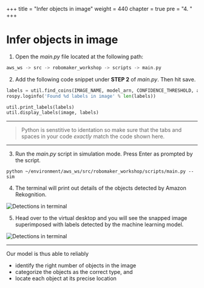 +++
title = "Infer objects in image"
weight = 440
chapter = true
pre = "4. "
+++

# Infer objects in image

1. Open the _main.py_ file located at the following path:

```c
aws_ws -> src -> robomaker_workshop -> scripts -> main.py
```

2. Add the following code snippet under **STEP 2** of _main.py_. Then hit save.

```python
labels = util.find_coins(IMAGE_NAME, model_arn, CONFIDENCE_THRESHOLD, access_profile)
rospy.loginfo('Found %d labels in image' % len(labels))

util.print_labels(labels)
util.display_labels(image, labels)
```

---

> Python is senstitive to identation so make sure that the tabs and spaces in your code _exactly_ match the code shown here.

---

3. Run the _main.py_ script in simulation mode. Press Enter as prompted by the script.

```
python ~/environment/aws_ws/src/robomaker_workshop/scripts/main.py --sim
```

4. The terminal will print out details of the objects detected by Amazon Rekognition.

![Detections in terminal](/detections-term.png?classes=border)

5. Head over to the virtual desktop and you will see the snapped image superimposed with labels detected by the machine learning model.

![Detections in terminal](/detections-vis.png?classes=border)

---

Our model is thus able to reliably

- identify the right number of objects in the image
- categorize the objects as the correct type, and
- locate each object at its precise location
